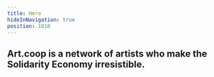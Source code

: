 ```yaml
---
title: Hero
hideInNavigation: true
position: 1010
---
```


## Art.coop is a network of artists who make the Solidarity Economy irresistible.
